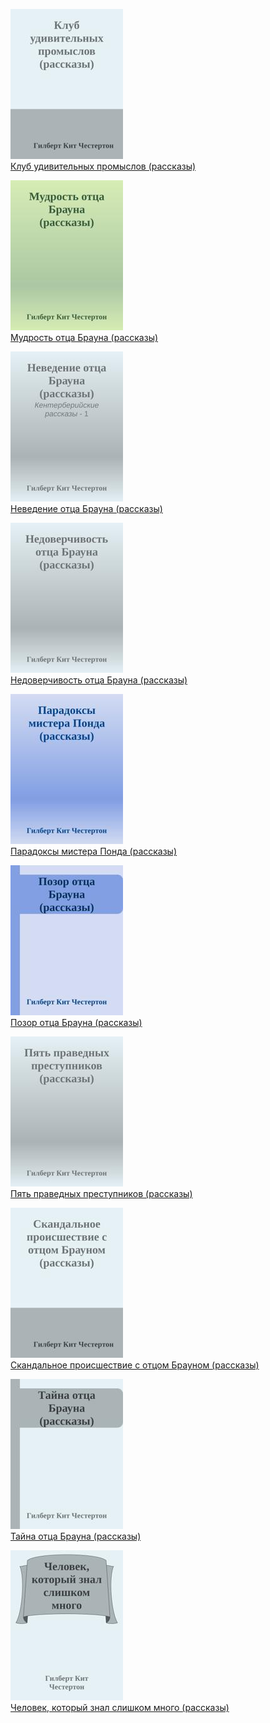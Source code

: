![](Клуб%20удивительных%20промыслов%20(рассказы).jpg)  
[Клуб удивительных промыслов (рассказы)](Клуб%20удивительных%20промыслов%20(рассказы))

![](Мудрость%20отца%20Брауна%20(рассказы).jpg)  
[Мудрость отца Брауна (рассказы)](Мудрость%20отца%20Брауна%20(рассказы))

![](Неведение%20отца%20Брауна%20(рассказы).jpg)  
[Неведение отца Брауна (рассказы)](Неведение%20отца%20Брауна%20(рассказы))

![](Недоверчивость%20отца%20Брауна%20(рассказы).jpg)  
[Недоверчивость отца Брауна (рассказы)](Недоверчивость%20отца%20Брауна%20(рассказы))

![](Парадоксы%20мистера%20Понда%20(рассказы).jpg)  
[Парадоксы мистера Понда (рассказы)](Парадоксы%20мистера%20Понда%20(рассказы))

![](Позор%20отца%20Брауна%20(рассказы).jpg)  
[Позор отца Брауна (рассказы)](Позор%20отца%20Брауна%20(рассказы))

![](Пять%20праведных%20преступников%20(рассказы).jpg)  
[Пять праведных преступников (рассказы)](Пять%20праведных%20преступников%20(рассказы))

![](Скандальное%20происшествие%20с%20отцом%20Брауном%20(рассказы).jpg)  
[Скандальное происшествие с отцом Брауном (рассказы)](Скандальное%20происшествие%20с%20отцом%20Брауном%20(рассказы))

![](Тайна%20отца%20Брауна%20(рассказы).jpg)  
[Тайна отца Брауна (рассказы)](Тайна%20отца%20Брауна%20(рассказы))

![](Человек,%20который%20знал%20слишком%20много%20(рассказы).jpg)  
[Человек, который знал слишком много (рассказы)](Человек,%20который%20знал%20слишком%20много%20(рассказы))
